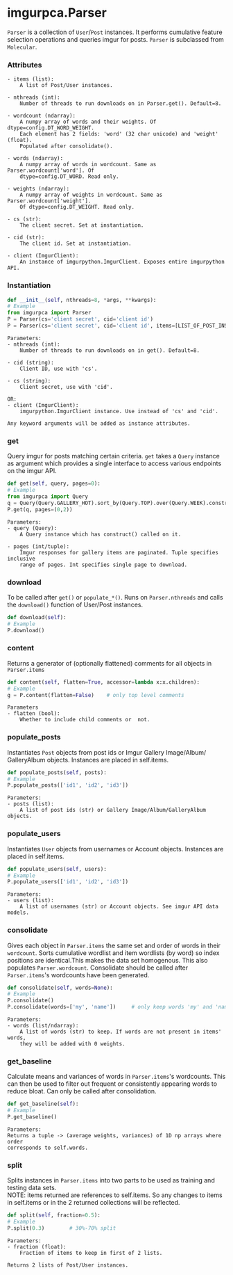 # imgurpca.Parser
`Parser` is a collection of `User`/`Post` instances. It performs cumulative
feature selection operations and queries imgur for posts. `Parser` is
subclassed from `Molecular`.  

### Attributes
```
- items (list):
    A list of Post/User instances.

- nthreads (int):
    Number of threads to run downloads on in Parser.get(). Default=8.

- wordcount (ndarray):
    A numpy array of words and their weights. Of dtype=config.DT_WORD_WEIGHT.
    Each element has 2 fields: 'word' (32 char unicode) and 'weight' (float).
    Populated after consolidate().

- words (ndarray):
    A numpy array of words in wordcount. Same as Parser.wordcount['word']. Of
    dtype=config.DT_WORD. Read only.

- weights (ndarray):
    A numpy array of weights in wordcount. Same as Parser.wordcount['weight'].
    Of dtype=config.DT_WEIGHT. Read only.

- cs (str):
    The client secret. Set at instantiation.

- cid (str):
    The client id. Set at instantiation.

- client (ImgurClient):
    An instance of imgurpython.ImgurClient. Exposes entire imgurpython API.
```

### Instantiation
```python
def __init__(self, nthreads=8, *args, **kwargs):
# Example
from imgurpca import Parser
P = Parser(cs='client secret', cid='client id')
P = Parser(cs='client secret', cid='client id', items=[LIST_OF_POST_INSTANCES])
```
```
Parameters:
- nthreads (int):
    Number of threads to run downloads on in get(). Default=8.

- cid (string):
    Client ID, use with 'cs'.

- cs (string):
    Client secret, use with 'cid'.

OR:
- client (ImgurClient):
    imgurpython.ImgurClient instance. Use instead of 'cs' and 'cid'.

Any keyword arguments will be added as instance attributes.
```

### get
Query imgur for posts matching certain criteria. `get` takes a `Query` instance
as argument which provides a single interface to access various endpoints on
the imgur API. 
```python
def get(self, query, pages=0):
# Example
from imgurpca import Query
q = Query(Query.GALLERY_HOT).sort_by(Query.TOP).over(Query.WEEK).construct()
P.get(q, pages=(0,2))
```
```
Parameters:
- query (Query):
    A Query instance which has construct() called on it.

- pages (int/tuple):
    Imgur responses for gallery items are paginated. Tuple specifies inclusive
    range of pages. Int specifies single page to download.
```

### download
To be called after `get()` or `populate_*()`. Runs on `Parser.nthreads` and
calls the `download()` function of User/Post instances.
```python
def download(self):
# Example
P.download()
```

### content
Returns a generator of (optionally flattened) comments for all objects in
`Parser.items`
```python
def content(self, flatten=True, accessor=lambda x:x.children):
# Example
g = P.content(flatten=False)    # only top level comments
```
```
Parameters
- flatten (bool):
    Whether to include child comments or  not.
```

### populate_posts
Instantiates `Post` objects from post ids or Imgur Gallery Image/Album/
GalleryAlbum objects. Instances are placed in self.items.
```python
def populate_posts(self, posts):
# Example
P.populate_posts(['id1', 'id2', 'id3'])
```
```
Parameters:
- posts (list):
    A list of post ids (str) or Gallery Image/Album/GalleryAlbum objects.
```

### populate_users
Instantiates `User` objects from usernames or Account objects. Instances are
placed in self.items.
```python
def populate_users(self, users):
# Example
P.populate_users(['id1', 'id2', 'id3'])
```
```
Parameters:
- users (list):
    A list of usernames (str) or Account objects. See imgur API data models.
```

### consolidate
Gives each object in `Parser.items` the same set and order of words in their
`wordcount`. Sorts cumulative wordlist and item wordlists (by word) so index
positions are identical.This makes the data set homogenous. This also populates
`Parser.wordcount`. Consolidate should be called after `Parser.items`'s
wordcounts have been generated.
```python
def consolidate(self, words=None):
# Example
P.consolidate()
P.consolidate(words=['my', 'name'])     # only keep words 'my' and 'name'
```
```
Parameters:
- words (list/ndarray):
    A list of words (str) to keep. If words are not present in items' words,
    they will be added with 0 weights.
```

### get_baseline
Calculate means and variances of words in `Parser.items`'s wordcounts. This
can then be used to filter out frequent or consistently appearing words to
reduce bloat. Can only be called after consolidation.
```python
def get_baseline(self):
# Example
P.get_baseline()
```
```
Parameters:
Returns a tuple -> (average weights, variances) of 1D np arrays where order
corresponds to self.words.
```

### split
Splits instances in `Parser.items` into two parts to be used as training and
testing data sets.  
NOTE: items returned are references to self.items. So any changes to items in
self.items or in the 2 returned collections will be reflected.
```python
def split(self, fraction=0.5):
# Example
P.split(0.3)        # 30%-70% split
```
```
Parameters:
- fraction (float):
    Fraction of items to keep in first of 2 lists.

Returns 2 lists of Post/User instances.
```

